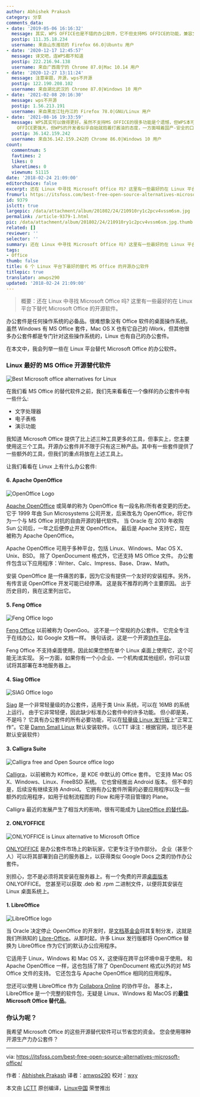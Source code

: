 ```yaml
---
author: Abhishek Prakash
category: 分享
comments_data:
- date: '2019-05-06 16:16:32'
  message: 其实，WPS OFFICE也是不错的办公软件，它不但支持MS OFFICE的功能，兼容文件同时它还符合中国人的习惯，我觉得应该算上WPS。
  postip: 111.35.18.234
  username: 来自山东潍坊的 Firefox 66.0|Ubuntu 用户
- date: '2020-12-17 12:45:57'
  message: 译文吧，连WPS都不知道
  postip: 222.216.94.138
  username: 来自广西南宁的 Chrome 87.0|Mac 10.14 用户
- date: '2020-12-27 13:11:24'
  message: 注意审题，开源，wps不开源
  postip: 122.190.208.102
  username: 来自湖北武汉的 Chrome 87.0|Windows 10 用户
- date: '2021-02-08 20:16:30'
  message: wps不开源
  postip: 1.56.213.191
  username: 来自黑龙江牡丹江的 Firefox 78.0|GNU/Linux 用户
- date: '2021-08-16 19:33:59'
  message: WPS其实可以做得更好。虽然不支持MS OFFICE的很多功能是个遗憾，但WPS本可以另辟蹊径，通过支持大量的第三方插件或某编程工具，让自己变的比MS
    OFFICE更强大，但WPS的开发者似乎自始就抱着打酱油的态度，一方面喊着国产-安全的口号，另一方面却只把目光盯在云、H5等并不常用的功能上，忽视了让WPS练基本功。长此以往，WPS将一直在专业办公软件的边缘当小三，无法扶正。
  postip: 36.142.159.242
  username: 来自36.142.159.242的 Chrome 86.0|Windows 10 用户
count:
  commentnum: 5
  favtimes: 2
  likes: 0
  sharetimes: 0
  viewnum: 51115
date: '2018-02-24 21:09:00'
editorchoice: false
excerpt: 还在 Linux 中寻找 Microsoft Office 吗? 这里有一些最好的在 Linux 平台下替代 Microsoft Office 的开源软件。
fromurl: https://itsfoss.com/best-free-open-source-alternatives-microsoft-office/
id: 9379
islctt: true
largepic: /data/attachment/album/201802/24/210910ry1c2pcv4vssm6sm.jpg
permalink: /article-9379-1.html
pic: /data/attachment/album/201802/24/210910ry1c2pcv4vssm6sm.jpg.thumb.jpg
related: []
reviewer: ''
selector: ''
summary: 还在 Linux 中寻找 Microsoft Office 吗? 这里有一些最好的在 Linux 平台下替代 Microsoft Office 的开源软件。
tags:
- Office
thumb: false
title: 6 个 Linux 平台下最好的替代 MS Office 的开源办公软件
titlepic: true
translator: amwps290
updated: '2018-02-24 21:09:00'
---
```



> 
> 概要：还在 Linux 中寻找 Microsoft Office 吗? 这里有一些最好的在 Linux 平台下替代 Microsoft Office 的开源软件。
> 
> 
> 


办公套件是任何操作系统的必备品。很难想象没有 Office 软件的桌面操作系统。虽然 Windows 有 MS Office 套件，Mac OS X 也有它自己的 iWork，但其他很多办公套件都是专门针对这些操作系统的，Linux 也有自己的办公套件。


在本文中，我会列举一些在 Linux 平台替代 Microsoft Office 的办公软件。


### Linux 最好的 MS Office 开源替代软件


![Best Microsoft office alternatives for Linux](/data/attachment/album/201802/24/210910ry1c2pcv4vssm6sm.jpg)


在我们看 MS Office 的替代软件之前，我们先来看看在一个像样的办公套件中有一些什么:


* 文字处理器
* 电子表格
* 演示功能


我知道 Microsoft Office 提供了比上述三种工具更多的工具，但事实上，您主要使用这三个工具。开源办公套件并不限于只有这三种产品。其中有一些套件提供了一些额外的工具，但我们的重点将放在上述工具上。


让我们看看在 Linux 上有什么办公套件:


#### 6. Apache OpenOffice


![OpenOffice Logo](/data/attachment/album/201802/24/210911gtytfzfvf6yeefk3.jpg)


[Apache OpenOffice](http://www.openoffice.org/) 或简单的称为 OpenOffice 有一段名称/所有者变更的历史。 它于 1999 年由 Sun Microsystems 公司开发，后来改名为 OpenOffice，将它作为一个与 MS Office 对抗的自由开源的替代软件。 当 Oracle 在 2010 年收购 Sun 公司后，一年之后便停止开发 OpenOffice。 最后是 Apache 支持它，现在被称为 Apache OpenOffice。


Apache OpenOffice 可用于多种平台，包括 Linux、Windows、Mac OS X、Unix、BSD。 除了 OpenDocument 格式外，它还支持 MS Office 文件。 办公套件包含以下应用程序：Writer、Calc、Impress、Base、Draw、Math。


安装 OpenOffice 是一件痛苦的事，因为它没有提供一个友好的安装程序。另外，有传言说 OpenOffice 开发可能已经停滞。 这是我不推荐的两个主要原因。 出于历史目的，我在这里列出它。


#### 5. Feng Office


![Feng Office logo](/data/attachment/album/201802/24/210911xlrnglltnuptkmxx.jpg)


[Feng Office](http://www.fengoffice.com/web/index.php?lang=en) 以前被称为 OpenGoo。 这不是一个常规的办公套件。 它完全专注于在线办公，如 Google 文档一样。 换句话说，这是一个开源[协作平台](https://en.wikipedia.org/wiki/Collaborative_software)。


Feng Office 不支持桌面使用，因此如果您想在单个 Linux 桌面上使用它，这个可能无法实现。 另一方面，如果你有一个小企业、一个机构或其他组织，你可以尝试将其部署在本地服务器上。


#### 4. Siag Office


![SIAG Office logo](/data/attachment/album/201802/24/210912f1ltt9uk98kpm1x5.jpg)


[Siag](http://siag.nu/) 是一个非常轻量级的办公套件，适用于类 Unix 系统，可以在 16MB 的系统上运行。 由于它非常轻便，因此缺少标准办公套件中的许多功能。 但小即是美，不是吗？ 它具有办公套件的所有必要功能，可以在[轻量级 Linux 发行版](https://itsfoss.com/lightweight-linux-beginners/)上“正常工作”。它是 [Damn Small Linux](http://www.damnsmalllinux.org/) 默认安装软件。（LCTT 译注：根据官网，现已不是默认安装软件）


#### 3. Calligra Suite


![Calligra free and Open Source office logo](/data/attachment/album/201802/24/210912f6jeerooe3ylj32r.jpg)


[Calligra](http://www.calligra.org/)，以前被称为 KOffice，是 KDE 中默认的 Office 套件。 它支持 Mac OS X、Windows、Linux、FreeBSD 系统。 它也曾经推出 Android 版本。 但不幸的是，后续没有继续支持 Android。 它拥有办公套件所需的必要应用程序以及一些额外的应用程序，如用于绘制流程图的 Flow 和用于项目管理的 Plane。


Calligra 最近的发展产生了相当大的影响，很有可能成为 [LibreOffice 的替代品](http://maketecheasier.com/is-calligra-a-great-alternative-to-libreoffice/2012/06/18)。


#### 2. ONLYOFFICE


![ONLYOFFICE is Linux alternative to Microsoft Office](/data/attachment/album/201802/24/210913lhoxoa4m6kmmoadd.png)


[ONLYOFFICE](https://www.onlyoffice.com/) 是办公套件市场上的新玩家，它更专注于协作部分。 企业（甚至个人）可以将其部署到自己的服务器上，以获得类似 Google Docs 之类的协作办公套件。


别担心，您不是必须将其安装在服务器上。有一个免费的开源[桌面版本](https://itsfoss.com/review-onlyoffice-desktop-editors-linux/) ONLYOFFICE。 您甚至可以获取 .deb 和 .rpm 二进制文件，以便将其安装在 Linux 桌面系统上。


#### 1. LibreOffice


![LibreOffice logo](/data/attachment/album/201802/24/210913jmfml8zf2my2xfz8.jpg)


当 Oracle 决定停止 OpenOffice 的开发时，是[文档基金会](http://www.documentfoundation.org/)将其复制分发，这就是我们所熟知的 [Libre-Office](http://www.libreoffice.org/)。从那时起，许多 Linux 发行版都将 OpenOffice 替换为 LibreOffice 作为它们的默认办公应用程序。


它适用于 Linux，Windows 和 Mac OS X，这使得在跨平台环境中易于使用。 和 Apache OpenOffice 一样，这也包括了除了 OpenDocument 格式以外的对 MS Office 文件的支持。 它还包含与 Apache OpenOffice 相同的应用程序。


您还可以使用 LibreOffice 作为 [Collabora Online](https://www.collaboraoffice.com/collabora-online/) 的协作平台。 基本上，LibreOffice 是一个完整的软件包，无疑是 Linux、Windows 和 MacOS 的**最佳 Microsoft Office 替代品**。


### 你认为呢？


我希望 Microsoft Office 的这些开源替代软件可以节省您的资金。 您会使用哪种开源生产力办公套件？




---


via: <https://itsfoss.com/best-free-open-source-alternatives-microsoft-office/>


作者：[Abhishek Prakash](https://itsfoss.com/author/abhishek/) 译者：[amwps290](https://github.com/amwps290) 校对：[wxy](https://github.com/wxy)


本文由 [LCTT](https://github.com/LCTT/TranslateProject) 原创编译，[Linux中国](https://linux.cn/) 荣誉推出
